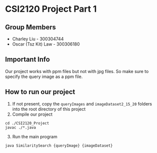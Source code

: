 # CSI2120 Project Part 1

## Group Members
- Charley Liu - 300304744
- Oscar (Tsz Kit) Law - 300306180

## Important Info
Our project works with ppm files but not with jpg files. So make sure to specify the query image as a ppm file.

## How to run our project
1. If not present, copy the `queryImages` and `imageDataset2_15_20` folders into the root directory of this project
2. Compile our project
```shell
cd ./CSI2120_Project
javac ./*.java
```
3. Run the main program
```shell
java SimilaritySearch {queryImage} {imageDataset}
```
